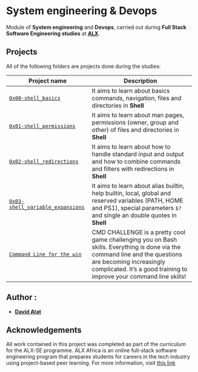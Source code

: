 # System engineering & Devops

Module of **System engineering** and **Devops**, carried out during **Full Stack Software Engineering studies** at **[ALX](https://www.alxafrica.com/)**.

## Projects

All of the following folders are projects done during the studies:

| Project name                                                                                                                              | Description                                                                                                                                                                                                                    |
| ----------------------------------------------------------------------------------------------------------------------------------------- | ------------------------------------------------------------------------------------------------------------------------------------------------------------------------------------------------------------------------------ |
| [`0x00-shell_basics`](https://github.com/aysuarex/alx-system_engineering-devops/tree/master/0x00-shell_basics)                            | It aims to learn about basics commands, navigation, files and directories in **Shell**                                                                                                                                         |
| [`0x01-shell_permissions`](https://github.com/aysuarex/alx-system_engineering-devops/tree/master/0x01-shell_permissions)                  | It aims to learn about man pages, permissions (owner, group and other) of files and directories in **Shell**                                                                                                                   |
| [`0x02-shell_redirections`](https://github.com/aysuarex/alx-system_engineering-devops/tree/master/0x02-shell_redirections)                | It aims to learn about how to handle standard input and output and how to combine commands and filters with redirections in **Shell**                                                                                          |
| [`0x03-shell_variable_expansions`](https://github.com/aysuarex/alx-system_engineering-devops/tree/master/0x03-shell_variables_expansions) | It aims to learn about alias builtin, help builtin, local, global and reserved variables (PATH, HOME and PS1), special parameters `$?` and single an double quotes in **Shell**                                                |
| [`Command Line for the win`](https://github.com/daveeazi/alx-system_engineering-devops/tree/master/command_line_for_the_win)                | CMD CHALLENGE is a pretty cool game challenging you on Bash skills. Everything is done via the command line and the questions are becoming increasingly complicated. It’s a good training to improve your command line skills! |

## Author :

- **[David Atat](https://twitter.com/iamdaveeazi)**

## Acknowledgements

All work contained in this project was completed as part of the curriculum for the ALX-SE programme. ALX Africa is an online full-stack software engineering program that prepares students for careers in the tech industry using project-based peer learning. For more information, visit [this link](https://www.alxafrica.com//)
